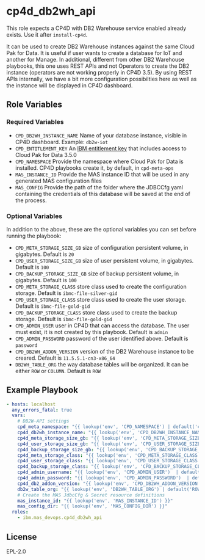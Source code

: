 cp4d_db2wh_api
==============

This role expects a CP4D with DB2 Warehouse service enabled already exists. Use it after `install-cp4d`.

It can be used to create DB2 Warehouse instances against the same Cloud Pak for Data. It is useful if user wants to create a database for IoT and another for Manage. In additional, different from other DB2 Warehouse playbooks, this one uses REST APIs and not Operators to create the DB2 instance (operators are not working properly in CP4D 3.5). By using REST APIs internally, we have a bit more configuration possibilties here as well as the instance will be displayed in CP4D dashboard.

Role Variables
--------------

### Required Variables

- `CPD_DB2WH_INSTANCE_NAME` Name of your database instance, visible in CP4D dashboard. Example: `db2w-iot`
- `CPD_ENTITLEMENT_KEY` An [IBM entitlement key](https://myibm.ibm.com/products-services/containerlibrary) that includes access to Cloud Pak for Data 3.5.0
- `CPD_NAMESPACE` Provide the namespace where Cloud Pak for Data is installed. CP4D playbooks create it, by default, in `cpd-meta-ops`
- `MAS_INSTANCE_ID` Provide the MAS instance ID that will be used in any generated MAS configuration files
- `MAS_CONFIG` Provide the path of the folder where the JDBCCfg yaml containing the credentials of this database will be saved at the end of the process.

### Optional Variables

In addition to the above, these are the optional variables you can set before running the playbook:

- `CPD_META_STORAGE_SIZE_GB` size of configuration persistent volume, in gigabytes. Default is `20`
- `CPD_USER_STORAGE_SIZE_GB` size of user persistent volume, in gigabytes. Default is `100`
- `CPD_BACKUP_STORAGE_SIZE_GB` size of backup persistent volume, in gigabytes. Default is `100`
- `CPD_META_STORAGE_CLASS` store class used to create the configuration storage. Default is `ibmc-file-silver-gid`
- `CPD_USER_STORAGE_CLASS` store class used to create the user storage. Default is `ibmc-file-gold-gid`
- `CPD_BACKUP_STORAGE_CLASS` store class used to create the backup storage. Default is `ibmc-file-gold-gid`
- `CPD_ADMIN_USER` user in CP4D that can access the database. The user must exist, it is not created by this playbook. Default is `admin`
- `CPD_ADMIN_PASSWORD` password of the user identified above. Default is `password`
- `CPD_DB2WH_ADDON_VERSION` version of the DB2 Warehouse instance to be creared. Default is `11.5.5.1-cn3-x86_64`
- `DB2WH_TABLE_ORG` the way database tables will be organized. It can be either `ROW` or `COLUMN`. Default is `ROW`


Example Playbook
----------------

```yaml
- hosts: localhost
  any_errors_fatal: true
  vars:
    # DB2W-API settings
    cpd_meta_namespace: "{{ lookup('env', 'CPD_NAMESPACE') | default('cpd-meta-ops', true) }}"
    cp4d_db2wh_instance_name: "{{ lookup('env', 'CPD_DB2WH_INSTANCE_NAME') }}" # e.g. db2w-iot or db2w-manage
    cp4d_meta_storage_size_gb: "{{ lookup('env', 'CPD_META_STORAGE_SIZE_GB') | default(20, true) }}"
    cp4d_user_storage_size_gb: "{{ lookup('env', 'CPD_USER_STORAGE_SIZE_GB') | default(100, true) }}"
    cp4d_backup_storage_size_gb: "{{ lookup('env', 'CPD_BACKUP_STORAGE_SIZE_GB') | default(100, true) }}"
    cp4d_meta_storage_class: "{{ lookup('env', 'CPD_META_STORAGE_CLASS') | default('ibmc-file-silver-gid', true) }}"
    cp4d_user_storage_class: "{{ lookup('env', 'CPD_USER_STORAGE_CLASS') | default('ibmc-file-gold-gid', true)  }}"
    cp4d_backup_storage_class: "{{ lookup('env', 'CPD_BACKUP_STORAGE_CLASS') | default('ibmc-file-gold-gid', true)  }}"
    cp4d_admin_username: "{{ lookup('env', 'CPD_ADMIN_USER')  | default('admin', true) }}"
    cp4d_admin_password: "{{ lookup('env', 'CPD_ADMIN_PASSWORD')  | default('password', true) }}"
    cp4d_db2_addon_version: "{{ lookup('env', 'CPD_DB2WH_ADDON_VERSION') | default('11.5.5.1-cn3-x86_64', true) }}"
    db2w_table_org: "{{ lookup('env', 'DB2WH_TABLE_ORG') | default('ROW', true) }}" # e.g ROW or COLUMN
    # Create the MAS JdbcCfg & Secret resource definitions
    mas_instance_id: "{{ lookup('env', 'MAS_INSTANCE_ID') }}"
    mas_config_dir: "{{ lookup('env', 'MAS_CONFIG_DIR') }}"
  roles:
    - ibm.mas_devops.cp4d_db2wh_api
```

License
-------

EPL-2.0
